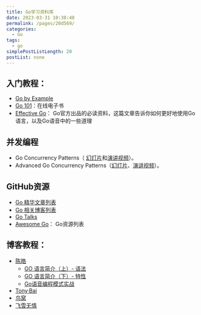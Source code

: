 ```yaml
---
title: Go学习资料库
date: 2023-03-31 10:38:48
permalink: /pages/20d569/
categories: 
  - Go
tags: 
  - go
simplePostListLength: 20
postList: none
---
```

## 入门教程：
-  [Go by Example](https://gobyexample.com/) 
- [Go 101](https://go101.org/article/101.html)：在线电子书
- [Effective Go](https://golang.org/doc/effective_go.html)： Go官方出品的必读资料，这篇文章告诉你如何更好地使用Go语言，以及Go语音中的一些道理
## 并发编程

- Go Concurrency Patterns（ [幻灯片](https://talks.golang.org/2012/concurrency.slide)和[演讲视频](https://www.youtube.com/watch?v=f6kdp27TYZs)）。
- Advanced Go Concurrency Patterns（[幻灯片](https://talks.golang.org/2013/advconc.slide)、[演讲视频](https://youtu.be/QDDwwePbDtw)）。
## GitHub资源

- [Go 精华文章列表](https://github.com/golang/go/wiki/Articles)
- [Go 相关博客列表](https://github.com/golang/go/wiki/Blogs)
- [Go Talks](https://github.com/golang/go/wiki/GoTalks)
-  [Awesome Go](https://github.com/avelino/awesome-go)： Go资源列表
## 博客教程：

- [陈皓](https://coolshell.cn/)
   - [GO 语言简介（上）- 语法](https://coolshell.cn/articles/8460.html)
   - [GO 语言简介（下）- 特性](https://coolshell.cn/articles/8489.html)
   - [Go语音编程模式实战](https://time.geekbang.org/opencourse/intro/100069501)
- [Tony·Bai](https://tonybai.com/)
- [鸟窝](https://colobu.com/)
- [飞雪无情](https://www.flysnow.org/)
